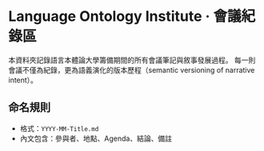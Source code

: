 # Language Ontology Institute · 會議紀錄區

本資料夾記錄語言本體論大學籌備期間的所有會議筆記與敘事發展過程。
每一則會議不僅為紀錄，更為語義演化的版本歷程（semantic versioning of narrative intent）。

## 命名規則
- 格式：`YYYY-MM-Title.md`
- 內文包含：參與者、地點、Agenda、結論、備註
